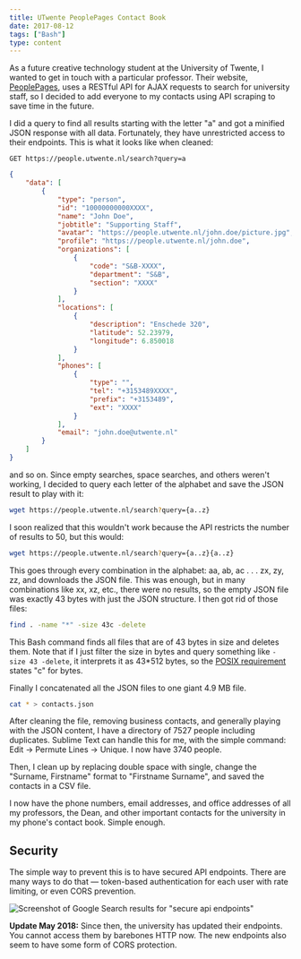 ```yaml
---
title: UTwente PeoplePages Contact Book
date: 2017-08-12
tags: ["Bash"]
type: content
---
```


As a future creative technology student at the University of Twente, I wanted to get in touch with a particular professor. Their website, [PeoplePages](https://people.utwente.nl/), uses a RESTful API for AJAX requests to search for university staff, so I decided to add everyone to my contacts using API scraping to save time in the future.

<!--more-->

I did a query to find all results starting with the letter "a" and got a minified JSON response with all data. Fortunately, they have unrestricted access to their endpoints. This is what it looks like when cleaned: 

```
GET https://people.utwente.nl/search?query=a
```

```json
{
	"data": [
		{
			"type": "person",
			"id": "10000000000XXXX",
			"name": "John Doe",
			"jobtitle": "Supporting Staff",
			"avatar": "https://people.utwente.nl/john.doe/picture.jpg",
			"profile": "https://people.utwente.nl/john.doe",
			"organizations": [
				{
					"code": "S&B-XXXX",
					"department": "S&B",
					"section": "XXXX"
				}
			],
			"locations": [
				{
					"description": "Enschede 320",
					"latitude": 52.23979,
					"longitude": 6.850018
				}
			],
			"phones": [
				{
					"type": "",
					"tel": "+3153489XXXX",
					"prefix": "+3153489",
					"ext": "XXXX"
				}
			],
			"email": "john.doe@utwente.nl"
		}
	]
}
```

and so on. Since empty searches, space searches, and others weren't working, I decided to query each letter of the alphabet and save the JSON result to play with it: 

```bash
wget https://people.utwente.nl/search?query={a..z}
```

I soon realized that this wouldn't work because the API restricts the number of results to 50, but this would: 

```bash
wget https://people.utwente.nl/search?query={a..z}{a..z}
```

This goes through every combination in the alphabet: aa, ab, ac . . . zx, zy, zz, and downloads the JSON file. This was enough, but in many combinations like xx, xz, etc., there were no results, so the empty JSON file was exactly 43 bytes with just the JSON structure. I then got rid of those files: 

```bash
find . -name "*" -size 43c -delete
```

This Bash command finds all files that are of 43 bytes in size and deletes them. Note that if I just filter the size in bytes and query something like `-size 43 -delete`, it interprets it as 43*512 bytes, so the [POSIX requirement](https://superuser.com/a/644274) states "c" for bytes.

Finally I concatenated all the JSON files to one giant 4.9 MB file.

```bash
cat * > contacts.json
```

After cleaning the file, removing business contacts, and generally playing with the JSON content, I have a directory of 7527 people including duplicates. Sublime Text can handle this for me, with the simple command: Edit -> Permute Lines -> Unique. I now have 3740 people.

Then, I clean up by replacing double space with single, change the "Surname, Firstname" format to "Firstname Surname", and saved the contacts in a CSV file.

I now have the phone numbers, email addresses, and office addresses of all my professors, the Dean, and other important contacts for the university in my phone's contact book. Simple enough.

## Security

The simple way to prevent this is to have secured API endpoints. There are many ways to do that — token-based authentication for each user with rate limiting, or even CORS prevention.

![Screenshot of Google Search results for "secure api endpoints"](https://res.cloudinary.com/anand-chowdhary/image/upload/v1532798814/secure-endpoints_ddwwmr.png)

**Update May 2018:** Since then, the university has updated their endpoints. You cannot access them by barebones HTTP now. The new endpoints also seem to have some form of CORS protection.